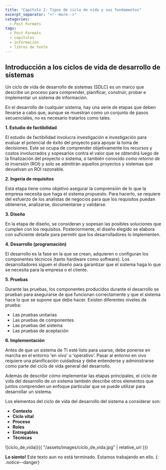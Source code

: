 ```yaml
---
title: "Capítulo 2: Tipos de ciclo de vida y sus fundamentos"
excerpt_separator: "<!--more-->"
categories:
  - Post Formats
tags:
  - Post Formats
  - capitulos
  - información
  - libros de texto
---
```


## Introducción a los ciclos de vida de desarrollo de sistemas

Un ciclo de vida de desarrollo de sistemas (SDLC) es un marco que describe un proceso para comprender, planificar, construir, probar e implementar un sistema de información.

En el desarrollo de cualquier sistema, hay una serie de etapas que deben llevarse a cabo que, aunque se muestran como un conjunto de pasos secuenciales, no es necesario tratarlos como tales.

**1. Estudio de factibilidad**

El estudio de factibilidad involucra investigación e investigación para evaluar el potencial de éxito del proyecto para apoyar la toma de decisiones. Este se ocupa de comprender objetivamente los recursos y costos involucrados y sopesarlos contra el valor que se obtendrá luego de la finalización del proyecto o sistema, o también conocido como _retorno de la inversión_ (ROI) y solo se admitirán aquellos proyectos y sistemas que devuelvan un ROI razonable.

**2. Ingería de requisitos**

Esta etapa tiene como objetivo asegurar la comprensión de lo que la empresa necesita que haga el sistema propuesto. Para hacerlo, se requiere del esfuerzo de los analistas de negocios para que los requisitos puedan obtenerse, analizarse, documentarse y validarse.

**3. Diseño**

En la etapa de diseño, se consideran y sopesan las posibles soluciones que cumplen con los requisitos. Posteriormente, el diseño elegido se elabora con suficiente detalle para permitir que los desarrolladores lo implementen.

**4. Desarrollo (programación)**

El desarrollo es la fase en la que se crean, adquieren o configuran los componentes técnicos (tanto hardware como software). Los desarrolladores siguen el diseño para garantizar que el sistema haga lo que se necesita para la empresa o el cliente.

**5. Pruebas**

Durante las pruebas, los componentes producidos durante el desarrollo se prueban para asegurarse de que funcionan correctamente y que el sistema hace lo que se supone que debe hacer. Existen diferentes niveles de prueba:

* Las pruebas unitarias
* Las pruebas de componentes
* Las pruebas del sistema
* Las pruebas de aceptación

**6. Implementación**

Antes de que un sistema de TI esté listo para usarse, debe ponerse en marcha en el entorno 'en vivo' u 'operativo'. Pasar al entorno en vivo requiere una planificación cuidadosa y debe entenderse y administrarse como parte del ciclo de vida general del desarrollo.

Además de describir cómo implementar las etapas principales, el ciclo de vida del desarrollo de un sistema también describe otros elementos que juntos comprenden un enfoque particular que se puede utilizar para desarrollar un sistema.

Los elementos del ciclo de vida del desarrollo del sistema a considerar son:

* __Contexto__
* __Ciclo vital__
* __Proceso__
* __Roles__
* __Entregables__
* __Técnicas__

![ciclo_de_vida]({{ "/assets/images/ciclo_de_vida.jpg" | relative_url }})


**Lo siento!** Este texto aun no está terminado. Estamos trabajando en ello. 
{: .notice--danger}
